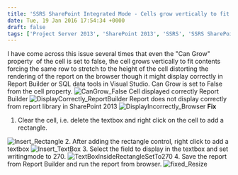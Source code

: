 ```yaml
---
title: 'SSRS SharePoint Integrated Mode - Cells grow vertically to fit content'
date: Tue, 19 Jan 2016 17:54:34 +0000
draft: false
tags: ['Project Server 2013', 'SharePoint 2013', 'SSRS', 'SSRS SharePoint Integrated Mode']
---
```


I have come across this issue several times that even the "Can Grow" property  of the cell is set to false, the cell grows vertically to fit contents forcing the same row to stretch to the height of the cell distorting the rendering of the report on the browser though it might display correctly in Report Builder or SQL data tools in Visual Studio. Can Grow is set to False from the cell property. ![CanGrow_False](https://reshmeeauckloo.files.wordpress.com/2016/01/cangrow_false.png) Cell displayed correctly Report Builder ![DisplayCorrectly_ReportBuilder](https://reshmeeauckloo.files.wordpress.com/2016/01/displaycorrectly_reportbuilder.png) Report does not display correctly from report library in SharePoint 2013 ![DisplayIncorrectly_Browser](https://reshmeeauckloo.files.wordpress.com/2016/01/displayincorrectly_browser.png) **Fix**

1.  Clear the cell, i.e. delete the textbox and right click on the cell to add a rectangle.

![Insert_Rectangle](https://reshmeeauckloo.files.wordpress.com/2016/01/insert_rectangle.png) 2. After adding the rectangle control, right click to add a textbox ![Insert_TextBox](https://reshmeeauckloo.files.wordpress.com/2016/01/insert_textbox.png) 3. Select the field to display in the textbox and set writingmode to 270. ![TextBoxInsideRectangleSetTo270](https://reshmeeauckloo.files.wordpress.com/2016/01/textboxinsiderectanglesetto270.png) 4. Save the report from Report Builder and run the report from browser. ![fixed_Resize](https://reshmeeauckloo.files.wordpress.com/2016/01/fixed_resize.png)